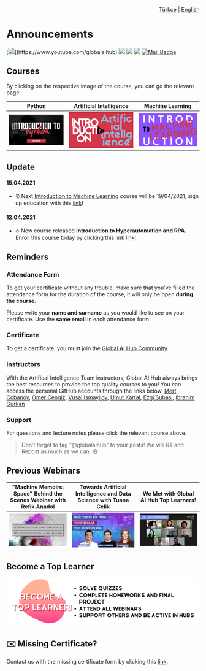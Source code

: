 <div align="right">
  
  <p><a href="https://github.com/woosal1337/announcements/blob/main/READMETR.md">Türkçe</a> | <a href="https://github.com/woosal1337/announcements/blob/main/README.md">English</a></p>

</div>

# Announcements 

[![](https://img.shields.io/badge/youtube-%23FF0000.svg?&style=for-the-badge&logo=youtube&logoColor=white")](https://www.youtube.com/globalaihub)
[![](https://img.shields.io/badge/twitter-%231DA1F2.svg?&style=for-the-badge&logo=twitter&logoColor=white)](https://www.twitter.com/globalaihub)
[![](https://img.shields.io/badge/linkedin-%230077B5.svg?&style=for-the-badge&logo=linkedin&logoColor=white)](https://www.linkedin.com/company/globalaihub/)
[![](https://img.shields.io/badge/instagram-%23E4405F.svg?&style=for-the-badge&logo=instagram&logoColor=white)](https://instagram.com/globalaihub)
[![Mail Badge](https://img.shields.io/badge/hello@globalaihub.com-c14438?style=for-the-badge&logo=Gmail&logoColor=white&link=mailto:hello@globalaihub.com)](mailto:hello@globalaihub.com)

## Courses
By clicking on the respective image of the course, you can go the relevant page!

| Python | Artificial Intelligence | Machine Learning |
| --- | --- | --- |
| [![asd](assets/intropython.png)](https://gaih.github.io/announcements/introduction-to-python) | [![asd](assets/introai.png)](https://gaih.github.io/announcements/introduction-to-ai) | [![asd](assets/introml.png)](https://gaih.github.io/announcements/introduction-to-ml) |


## Update
#### 15.04.2021
- ⏰ Next [Introduction to Machine Learning](https://github.com/gaih/announcements/blob/main/introduction-to-ml.md) course will be 19/04/2021, sign up education with this [link](https://globalaihub.com/event/introduction-to-machine-learning-5/)! 

#### 12.04.2021
- 🔥 New course released **Introduction to Hyperautomation and RPA.** Enroll this course today by clicking this link [link](https://globalaihub.com/event/introduction-to-hyperautomation-rpa-26-30-april/)! 

## Reminders
### Attendance Form
To get your certificate without any trouble, make sure that you’ve filled the attendance form for the duration of the course, it will only be open **during the course**. 

Please write your **name and surname** as you would like to see on your certificate. Use the **same email** in each attendance form. 

### Certificate 
To get a certificate, you must join the [Global AI Hub Community](https://globalaihub.com/community/). 

### Instructors
With the Artifical Intelligence Team instructors, Global AI Hub always brings the best resources to provide the top quality courses to you! You can access the personal GitHub accounts through the links below. 
[Mert Cobanov](https://github.com/cobanov), [Omer Cengiz](https://github.com/omercengiz), [Vusal Ismayilov](https://github.com/woosal1337), [Umut Kartal](https://github.com/umuttkartal), [Ezgi Subasi](https://github.com/ezgisubasi), [Ibrahim Gurkan](https://github.com/gurkanyesilbag)

### Support 
For questions and lecture notes please click the relevant course above.

> Don’t forget to tag "@globalaihub" to your posts! We will RT and Repost as much as we can. 😄

## Previous Webinars

| "Machine Memoirs: Space" Behind the Scenes Webinar with Refik Anadol | Towards Artificial Intelligence and Data Science with Tuana Celik | We Met with Global AI Hub Top Learners! |
| --- | --- | --- |
| [![IMAGE ALT TEXT HERE](assets/refikanadol.jpeg)](https://www.youtube.com/watch?v=xMj1MKJplHc) | [![IMAGE ALT TEXT HERE](assets/tuanacelik.jpeg)](https://www.youtube.com/watch?v=jj7J48jdq2Q) | [![IMAGE ALT TEXT HERE](assets/top-learner-bulusma.jpeg)](https://www.youtube.com/watch?v=eo7az9zA61U) |


## Become a Top Learner  
[![](assets/become-top-learner.png)](https://globalaihub.com/top-learner) 


## ✉️ Missing Certificate?
Contact us with the missing certificate form by clicking this [link](https://forms.gle/zQso3c3h5FDgS4Vp7). 

